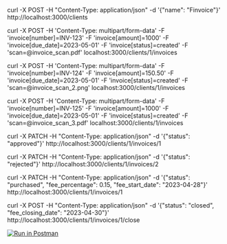 <!-- Create a client -->
curl -X POST -H "Content-Type: application/json" -d '{"name": "Finvoice"}' http://localhost:3000/clients

<!-- Create an Invoice -->
curl -X POST -H 'Content-Type: multipart/form-data' -F 'invoice[number]=INV-123' -F 'invoice[amount]=1000' -F 'invoice[due_date]=2023-05-01' -F 'invoice[status]=created' -F 'scan=@invoice_scan.pdf' localhost:3000/clients/1/invoices

curl -X POST -H 'Content-Type: multipart/form-data' -F 'invoice[number]=INV-124' -F 'invoice[amount]=150.50' -F 'invoice[due_date]=2023-05-01' -F 'invoice[status]=created' -F 'scan=@invoice_scan_2.png' localhost:3000/clients/1/invoices

curl -X POST -H 'Content-Type: multipart/form-data' -F 'invoice[number]=INV-125' -F 'invoice[amount]=1000' -F 'invoice[due_date]=2023-05-01' -F 'invoice[status]=created' -F 'scan=@invoice_scan_3.pdf' localhost:3000/clients/1/invoices

<!-- Approve an Invoice -->
curl -X PATCH -H "Content-Type: application/json" -d '{"status": "approved"}' http://localhost:3000/clients/1/invoices/1

<!-- Reject an Invoice -->
curl -X PATCH -H "Content-Type: application/json" -d '{"status": "rejected"}' http://localhost:3000/clients/1/invoices/2

<!-- Purchase an Invoice -->

<!-- Note that the percentage is a decimal number. This is so the math operations between it and the amount work more easily than a whole number percentage -->

curl -X PATCH -H "Content-Type: application/json" -d '{"status": "purchased", "fee_percentage": 0.15, "fee_start_date": "2023-04-28"}' http://localhost:3000/clients/1/invoices/1

<!-- Close an invoice -->

curl -X POST -H "Content-Type: application/json" -d '{"status": "closed", "fee_closing_date": "2023-04-30"}' http://localhost:3000/clients/1/invoices/1/close


<!-- Postman -->

[![Run in Postman](https://run.pstmn.io/button.svg)](https://god.gw.postman.com/run-collection/14937728-846753ea-9f82-4a9c-baa1-62d2a049b62d?action=collection%2Ffork&collection-url=entityId%3D14937728-846753ea-9f82-4a9c-baa1-62d2a049b62d%26entityType%3Dcollection%26workspaceId%3Dd1a8f519-9535-4d04-a15c-34c9fbb441b2)